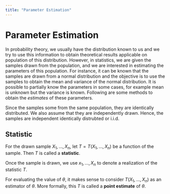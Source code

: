 ```yaml
---
title: "Parameter Estimation"
---
```


# Parameter Estimation

In probability theory, we usually have the distribution known to us and we try to use this information to obtain theoretical results applicable on population of this distribution. However, in statistics, we are given the samples drawn from the population, and we are interested in estimating the parameters of this population. For instance, it can be known that the samples are drawn from a normal distribution and the objective is to use the samples to obtain the mean and variance of the normal distribution. It is possible to partially know the parameters in some cases, for example mean is unknown but the variance is known. Following are some methods to obtain the *estimates* of these parameters.

Since the samples some from the same population, they are identically distributed. We also assume that they are independently drawn. Hence, the samples are independent identically distrubted or i.i.d.

## Statistic
For the drawn sample $X_{1}, \ldots, X_{n}$, let $T = T(X_{1}, \ldots, X_{n})$ be a function of the sample. Then $T$ is called a **statistic**.

Once the sample is drawn, we use $x_{1}, \ldots, X_{n}$ to denote a realization of the statistic $T$.

For evaluating the value of $\theta$, it makes sense to consider $T(X_{1}, \ldots, X_{n})$ as an estimator of $\theta$. More formally, this $T$ is called a **point estimate** of $\theta$.
